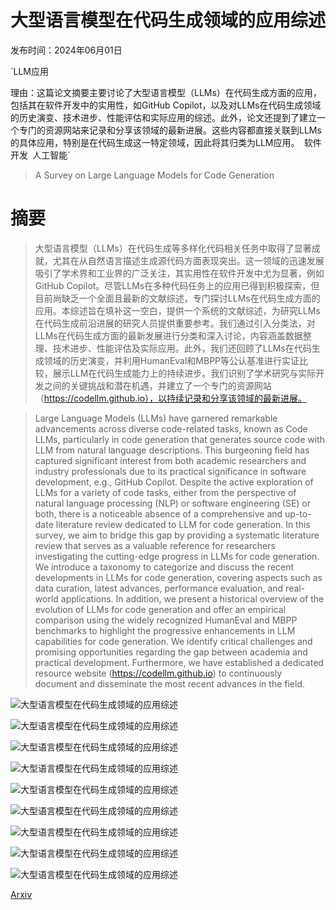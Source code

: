 # 大型语言模型在代码生成领域的应用综述

发布时间：2024年06月01日

`LLM应用

理由：这篇论文摘要主要讨论了大型语言模型（LLMs）在代码生成方面的应用，包括其在软件开发中的实用性，如GitHub Copilot，以及对LLMs在代码生成领域的历史演变、技术进步、性能评估和实际应用的综述。此外，论文还提到了建立一个专门的资源网站来记录和分享该领域的最新进展。这些内容都直接关联到LLMs的具体应用，特别是在代码生成这一特定领域，因此将其归类为LLM应用。` `软件开发` `人工智能`

> A Survey on Large Language Models for Code Generation

# 摘要

> 大型语言模型（LLMs）在代码生成等多样化代码相关任务中取得了显著成就，尤其在从自然语言描述生成源代码方面表现突出。这一领域的迅速发展吸引了学术界和工业界的广泛关注，其实用性在软件开发中尤为显著，例如GitHub Copilot。尽管LLMs在多种代码任务上的应用已得到积极探索，但目前尚缺乏一个全面且最新的文献综述，专门探讨LLMs在代码生成方面的应用。本综述旨在填补这一空白，提供一个系统的文献综述，为研究LLMs在代码生成前沿进展的研究人员提供重要参考。我们通过引入分类法，对LLMs在代码生成方面的最新发展进行分类和深入讨论，内容涵盖数据整理、技术进步、性能评估及实际应用。此外，我们还回顾了LLMs在代码生成领域的历史演变，并利用HumanEval和MBPP等公认基准进行实证比较，展示LLM在代码生成能力上的持续进步。我们识别了学术研究与实际开发之间的关键挑战和潜在机遇，并建立了一个专门的资源网站（https://codellm.github.io），以持续记录和分享该领域的最新进展。

> Large Language Models (LLMs) have garnered remarkable advancements across diverse code-related tasks, known as Code LLMs, particularly in code generation that generates source code with LLM from natural language descriptions. This burgeoning field has captured significant interest from both academic researchers and industry professionals due to its practical significance in software development, e.g., GitHub Copilot. Despite the active exploration of LLMs for a variety of code tasks, either from the perspective of natural language processing (NLP) or software engineering (SE) or both, there is a noticeable absence of a comprehensive and up-to-date literature review dedicated to LLM for code generation. In this survey, we aim to bridge this gap by providing a systematic literature review that serves as a valuable reference for researchers investigating the cutting-edge progress in LLMs for code generation. We introduce a taxonomy to categorize and discuss the recent developments in LLMs for code generation, covering aspects such as data curation, latest advances, performance evaluation, and real-world applications. In addition, we present a historical overview of the evolution of LLMs for code generation and offer an empirical comparison using the widely recognized HumanEval and MBPP benchmarks to highlight the progressive enhancements in LLM capabilities for code generation. We identify critical challenges and promising opportunities regarding the gap between academia and practical development. Furthermore, we have established a dedicated resource website (https://codellm.github.io) to continuously document and disseminate the most recent advances in the field.

![大型语言模型在代码生成领域的应用综述](../../../paper_images/2406.00515/x1.png)

![大型语言模型在代码生成领域的应用综述](../../../paper_images/2406.00515/x2.png)

![大型语言模型在代码生成领域的应用综述](../../../paper_images/2406.00515/x3.png)

![大型语言模型在代码生成领域的应用综述](../../../paper_images/2406.00515/Data_Processing_v2.png)

![大型语言模型在代码生成领域的应用综述](../../../paper_images/2406.00515/x4.png)

![大型语言模型在代码生成领域的应用综述](../../../paper_images/2406.00515/FFT_PEFT_v4.png)

![大型语言模型在代码生成领域的应用综述](../../../paper_images/2406.00515/x5.png)

![大型语言模型在代码生成领域的应用综述](../../../paper_images/2406.00515/x6.png)

![大型语言模型在代码生成领域的应用综述](../../../paper_images/2406.00515/Agent.png)

[Arxiv](https://arxiv.org/abs/2406.00515)